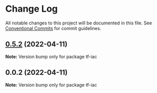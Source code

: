 # Change Log

All notable changes to this project will be documented in this file.
See [Conventional Commits](https://conventionalcommits.org) for commit guidelines.

## [0.5.2](https://github.com/iac-factory/terraform-generator/compare/tf-iac@0.5.1...tf-iac@0.5.2) (2022-04-11)

**Note:** Version bump only for package tf-iac





## 0.0.2 (2022-04-11)

**Note:** Version bump only for package tf-iac

